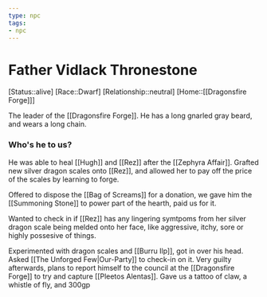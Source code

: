 ```yaml
---
type: npc
tags: 
- npc
---
```


# Father Vidlack Thronestone
[Status::alive]
[Race::Dwarf]
[Relationship::neutral]
[Home::[[Dragonsfire Forge]]]

The leader of the [[Dragonsfire Forge]]. He has a long gnarled gray beard, and wears a long chain. 

### Who's he to us?
He was able to heal [[Hugh]] and [[Rez]] after the [[Zephyra Affair]]. Grafted new silver dragon scales onto [[Rez]], and allowed her to pay off the price of the scales by learning to forge.

Offered to dispose the [[Bag of Screams]] for a donation, we gave him the [[Summoning Stone]] to power part of the hearth, paid us for it. 

Wanted to check in if [[Rez]] has any lingering symtpoms from her silver dragon scale being melded onto her face, like aggressive, itchy, sore or highly possesive of things.

Experimented with dragon scales and [[Burru Ilp]], got in over his head. Asked [[The Unforged Few|Our-Party]] to check-in on it. Very guilty afterwards, plans to report himself to the council at the [[Dragonsfire Forge]] to try and capture [[Pleetos Alentas]]. Gave us a tattoo of claw, a whistle of fly, and 300gp



